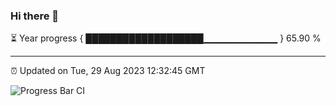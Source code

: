 ### Hi there 👋

⏳ Year progress { ███████████████████▁▁▁▁▁▁▁▁▁▁▁ } 65.90 %

---

⏰ Updated on Tue, 29 Aug 2023 12:32:45 GMT

![Progress Bar CI](https://github.com/ZhaoGui/ZhaoGui/workflows/Progress%20Bar%20CI/badge.svg)
